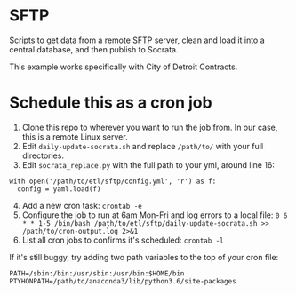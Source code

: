 # SFTP

Scripts to get data from a remote SFTP server, clean and load it into a central database, and then publish to Socrata.

This example works specifically with City of Detroit Contracts.

# Schedule this as a cron job

1. Clone this repo to wherever you want to run the job from. In our case, this is a remote Linux server.
2. Edit `daily-update-socrata.sh` and replace `/path/to/` with your full directories.
3. Edit `socrata_replace.py` with the full path to your yml, around line 16:
```
with open('/path/to/etl/sftp/config.yml', 'r') as f:
  config = yaml.load(f)
```
4. Add a new cron task: `crontab -e`
5. Configure the job to run at 6am Mon-Fri and log errors to a local file: `0 6 * * 1-5 /bin/bash /path/to/etl/sftp/daily-update-socrata.sh >> /path/to/cron-output.log 2>&1`
6. List all cron jobs to confirms it's scheduled: `crontab -l`

If it's still buggy, try adding two path variables to the top of your cron file:
```
PATH=/sbin:/bin:/usr/sbin:/usr/bin:$HOME/bin
PTYHONPATH=/path/to/anaconda3/lib/python3.6/site-packages
```
